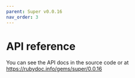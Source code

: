 ```yaml
---
parent: Super v0.0.16
nav_order: 3
---
```

# API reference

You can see the API docs in the source code or at <https://rubydoc.info/gems/super/0.0.16>
